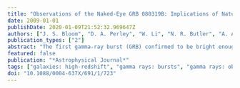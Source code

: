 ```yaml
---
title: "Observations of the Naked-Eye GRB 080319B: Implications of Nature's Brightest Explosion"
date: 2009-01-01
publishDate: 2020-01-09T21:52:32.969647Z
authors: ["J. S. Bloom", "D. A. Perley", "W. Li", "N. R. Butler", "A. A. Miller", "D. Kocevski", "D. A. Kann", "R. J. Foley", "H. -W. Chen", "A. V. Filippenko", "D. L. Starr", "B. Macomber", "J. X. Prochaska", "R. Chornock", "D. Poznanski", "S. Klose", "M. F. Skrutskie", "S. Lopez", "P. Hall", "K. Glazebrook", "C. H. Blake"]
publication_types: ["2"]
abstract: "The first gamma-ray burst (GRB) confirmed to be bright enough to be seen with the naked eye, GRB 080319B at redshift z = 0.937, allowed for exquisite follow-up observations across the electromagnetic spectrum. We present our detailed optical and infrared (IR) observations of the afterglow, consisting of over 5000 images starting 51 s after the GRB trigger, in concert with our own analysis of the Swift UVOT, Burst Alert Telescope (BAT), and XRT data. The event is extreme not only in observed properties but also intrinsically: it was the most luminous event ever recorded at optical and IR wavelengths and had an exceedingly high isotropic-equivalent energy release in γ-rays. At early times, the afterglow evolution is broadly consistent with being reverse-shock dominated, but then is subsumed by a forward shock at around 1000 s. The overall spectral energy distribution, spanning from ultraviolet through near-IR wavelengths, shows no evidence for a significant amount of dust extinction in the host frame. The afterglow evolution, however, is highly chromatic: starting at about 1000 s the index shifts blueward before shifting back to the red at late times. In our deepest late-time observations, we find tentative evidence for an optical jet break and a luminous supernova. Finally, we examine the detectability of such events with current and future facilities and find that such an event could be detected in gamma rays by BAT out to z = 10.7 (8σ), while the nominal EXIST sensitivity would allow detection to z ≈ 32. At the K band, this source would have been easily detected with meter- class telescopes to z ≈ 17."
featured: false
publication: "*Astrophysical Journal*"
tags: ["galaxies: high-redshift", "gamma rays: bursts", "gamma rays: observations", "supernovae: general", "Astrophysics"]
doi: "10.1088/0004-637X/691/1/723"
---
```


